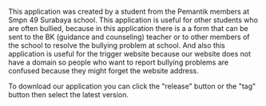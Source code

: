 This application was created by a student from the Pemantik members at Smpn 49 Surabaya school.
This application is useful for other students who are often bullied, because in this application there is a a form that can be sent to the BK (guidance and counseling) teacher or to other members of the school to resolve the bullying problem at school. And also this application is useful for the trigger website because our website does not have a domain so people who want to report bullying problems are confused because they might forget the website address.

To download our application you can click the "release" button or the "tag" button then select the latest version.
